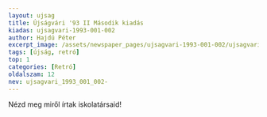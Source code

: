 ```yaml
---
layout: ujsag
title: Újságvári '93 II Második kiadás
kiadas: ujsagvari-1993-001-002
author: Hajdú Péter
excerpt_image: /assets/newspaper_pages/ujsagvari-1993-001-002/ujsagvari-1993-001-002-01.png
tags: [újság, retró]
top: 1
categories: [Retró]
oldalszam: 12
nev: ujsagvari_1993_001_002-
---
```

Nézd meg miről írtak iskolatársaid!